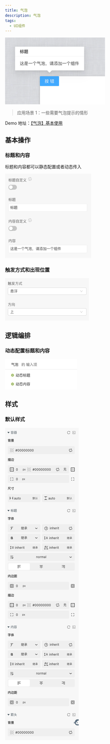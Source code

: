 ```yaml
---
title: 气泡
description: 气泡
tags:
  - UI组件
---
```


![Alt text](img/image.png)

> 应用场景 1：一些需要气泡提示的情形

Demo 地址：[【气泡】基本使用](https://my.mybricks.world/mybricks-pc-page/index.html?id=514694316970053)

## 基本操作

### 标题和内容

标题和内容都可以静态配置或者动态传入

![Alt text](img/image-1.png)

### 触发方式和出现位置

![Alt text](img/image-2.png)

## 逻辑编排

### 动态配置标题和内容

![Alt text](img/image-3.png)

## 样式

### 默认样式

![Alt text](img/image-4.png)
